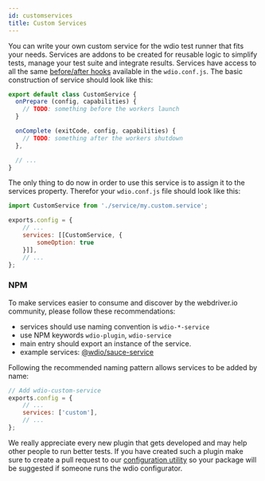 ```yaml
---
id: customservices
title: Custom Services
---
```

You can write your own custom service for the wdio test runner that fits your needs. Services are addons to be created for reusable logic to simplify tests, manage your test suite and integrate results. Services have access to all the same [before/after hooks](ConfigurationFile.md) available in the `wdio.conf.js`. The basic construction of service should look like this:

```js
export default class CustomService {
  onPrepare (config, capabilities) {
    // TODO: something before the workers launch
  }

  onComplete (exitCode, config, capabilities) {
    // TODO: something after the workers shutdown
  },

  // ...
}
```

The only thing to do now in order to use this service is to assign it to the services property. Therefor your `wdio.conf.js` file should look like this:

```js
import CustomService from './service/my.custom.service';

exports.config = {
    // ...
    services: [[CustomService, {
        someOption: true
    }]],
    // ...
};
```

### NPM

To make services easier to consume and discover by the webdriver.io community, please follow these recommendations:

* services should use naming convention is `wdio-*-service`
* use NPM keywords `wdio-plugin`, `wdio-service`
* main entry should export an instance of the service.
* example services: [@wdio/sauce-service](https://github.com/webdriverio/webdriverio/tree/master/packages/wdio-sauce-service)

Following the recommended naming pattern allows services to be added by name:

```js
// Add wdio-custom-service
exports.config = {
    // ...
    services: ['custom'],
    // ...
};
```

We really appreciate every new plugin that gets developed and may help other people to run better tests. If you have created such a plugin make sure to create a pull request to our [configuration utility](https://github.com/webdriverio/webdriverio/blob/master/packages/wdio-cli/src/config.js#L20-L34) so your package will be suggested if someone runs the wdio configurator.